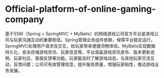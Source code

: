 # Official-platform-of-online-gaming-company
基于SSM（Spring + SpringMVC + MyBatis）的网络游戏公司官方平台是游戏公司与玩家沟通互动的重要枢纽。Spring管理业务组件依赖，保障平台稳定运行。SpringMVC处理用户请求及交互，给玩家带来便捷流畅体验。MyBatis实现数据持久化，安全存储游戏资讯、玩家信息等。平台涵盖游戏资讯发布、版本更新说明、玩家社区、客服反馈等功能。玩家能及时了解游戏动态，与其他玩家交流互动，反馈问题；公司可有效管理信息，提升服务质量，增强玩家粘性，推动游戏业务发展。
